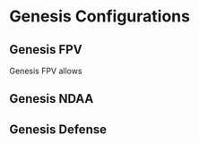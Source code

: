 # Genesis Configurations



## Genesis FPV

Genesis FPV allows

## Genesis NDAA



## Genesis Defense

